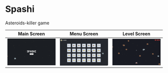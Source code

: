 # Spashi

Asteroids-killer game

| Main Screen | Menu Screen | Level Screen |
| ------ | ------ | ------ |
| ![main](screenshots/screen1.png) | ![menu](screenshots/screen2.png) | ![level](screenshots/screen3.png) |
